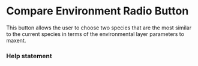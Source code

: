 # Compare Environment Radio Button

This button allows the user to choose two species that are the most similar to the current species in terms of the environmental layer parameters to maxent.

### Help statement
